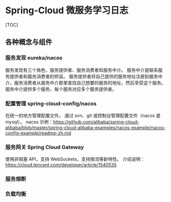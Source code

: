 # Spring-Cloud 微服务学习日志

[TOC]

## 各种概念与组件

### 服务发现 eureka/nacos
服务发现有三个角色，服务提供者、服务消费者和服务中介。
服务中介是联系服务提供者和服务消费者的桥梁。
服务提供者将自己提供的服务地址注册到服务中介，服务消费者从服务中介那里查找自己想要的服务的地址，然后享受这个服务。
服务中介提供多个服务，每个服务对应多个服务提供者。

### 配置管理 spring-cloud-config/nacos
在统一的地方管理配置文件。
通过 svn、git 或控制台管理配置文件（nacos 是 mysql）。
nacos 示例：https://github.com/alibaba/spring-cloud-alibaba/blob/master/spring-cloud-alibaba-examples/nacos-example/nacos-config-example/readme-zh.md

### 服务网关 Spring Cloud Gateway
使用非阻塞 API，支持 WebSockets，支持限流等新特性。
介绍说明：https://cloud.tencent.com/developer/article/1540535

### 服务熔断

### 负载均衡


